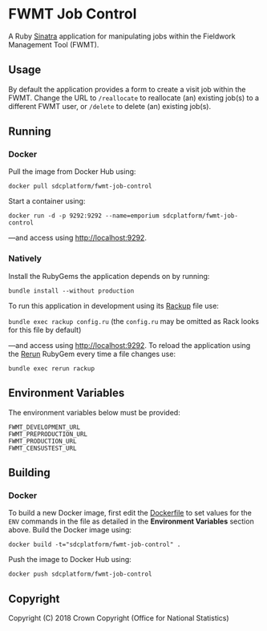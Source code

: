 # FWMT Job Control
A Ruby [Sinatra](http://www.sinatrarb.com/) application for manipulating jobs within the Fieldwork Management Tool (FWMT).

## Usage
By default the application provides a form to create a visit job within the FWMT. Change the URL to `/reallocate` to reallocate (an) existing job(s) to a different FWMT user, or `/delete` to delete (an) existing job(s).

## Running
### Docker
Pull the image from Docker Hub using:

  `docker pull sdcplatform/fwmt-job-control`

Start a container using:

  `docker run -d -p 9292:9292 --name=emporium sdcplatform/fwmt-job-control`

&mdash;and access using [http://localhost:9292](http://localhost:9292).

### Natively
Install the RubyGems the application depends on by running:

  `bundle install --without production`

To run this application in development using its [Rackup](http://rack.github.io/) file use:

  `bundle exec rackup config.ru` (the `config.ru` may be omitted as Rack looks for this file by default)

&mdash;and access using [http://localhost:9292](http://localhost:9292). To reload the application using the [Rerun](https://github.com/alexch/rerun) RubyGem every time a file changes use:

  `bundle exec rerun rackup`

## Environment Variables
The environment variables below must be provided:

```
FWMT_DEVELOPMENT_URL
FWMT_PREPRODUCTION_URL
FWMT_PRODUCTION_URL
FWMT_CENSUSTEST_URL
```

## Building
### Docker
To build a new Docker image, first edit the [Dockerfile](https://github.com/ONSdigital/fwmt-job-control/blob/master/Dockerfile) to set values for the `ENV` commands in the file as detailed in the **Environment Variables** section above. Build the Docker image using:

  `docker build -t="sdcplatform/fwmt-job-control" .`

Push the image to Docker Hub using:

  `docker push sdcplatform/fwmt-job-control`

## Copyright
Copyright (C) 2018 Crown Copyright (Office for National Statistics)
